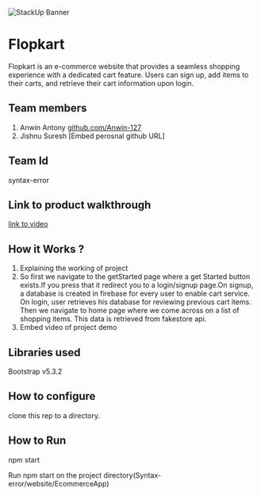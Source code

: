 ![StackUp Banner]([https://tinkerhub.frappe.cloud/files/stackup%20banner.jpeg])
# Flopkart
Flopkart is an e-commerce website that provides a seamless shopping experience with a dedicated cart feature. Users can sign up, add items to their carts, and retrieve their cart information upon login.
## Team members
1. Anwin Antony [github.com/Anwin-127](https://github.com/Anwin-127)
2. Jishnu Suresh [Embed perosnal github URL]
## Team Id
syntax-error
## Link to product walkthrough
[link to video](https://www.loom.com/share/d74579c6b5854062a730663ce0a86cd6?sid=352668a6-21ce-4552-80ee-c801464fbf2a)
## How it Works ?
1. Explaining the working of project
2. So first we navigate to the getStarted page where a get Started button exists.If you press that it redirect you to a login/signup page.On signup, a database is created in firebase for every user to enable cart service. On login, user retrieves his database for reviewing previous cart items. Then we navigate to home page where we come across on a list of shopping items. This data is retrieved from fakestore api.
3. Embed video of project demo
## Libraries used
Bootstrap v5.3.2
## How to configure
clone this rep to a directory.
## How to Run
npm start

Run npm start on the project directory(Syntax-error/website/EcommerceApp)
